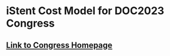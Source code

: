 # iStent Cost Model for DOC2023 Congress

## [Link to Congress Homepage]((https://www.doc-nuernberg.de/index-e.php))
